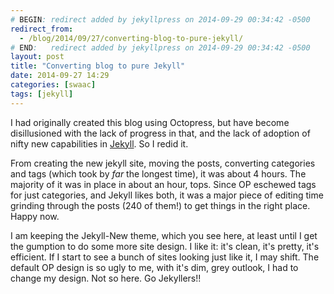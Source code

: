```yaml
---
# BEGIN: redirect added by jekyllpress on 2014-09-29 00:34:42 -0500
redirect_from:
  - /blog/2014/09/27/converting-blog-to-pure-jekyll/
# END:   redirect added by jekyllpress on 2014-09-29 00:34:42 -0500
layout: post
title: "Converting blog to pure Jekyll"
date: 2014-09-27 14:29
categories: [swaac]
tags: [jekyll]
---
```

I had originally created this blog using Octopress, but have become disillusioned with the lack of progress in that, and the lack of adoption of nifty new capabilities in [Jekyll][jekyll]. So I redid it. 

From creating the new jekyll site, moving the posts, converting categories and tags (which took by *far* the longest time), it was about 4 hours. The majority of it was in place in about an hour, tops. Since OP eschewed tags for just categories, and Jekyll likes both, it was a major piece of editing time grinding through the posts (240 of them!) to get things in the right place. Happy now.

I am keeping the Jekyll-New theme, which you see here, at least until I get the gumption to do some more site design. I like it: it's clean, it's pretty, it's efficient. If I start to see a bunch of sites looking just like it, I may shift. The default OP design is so ugly to me, with it's dim, grey outlook, I had to change my design. Not so here. Go Jekyllers!!


[jekyll]: http://jekyllrb.com "Blog-aware static site generator."
